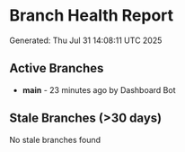 # Branch Health Report
Generated: Thu Jul 31 14:08:11 UTC 2025

## Active Branches
- **main** - 23 minutes ago by Dashboard Bot

## Stale Branches (>30 days)
No stale branches found

